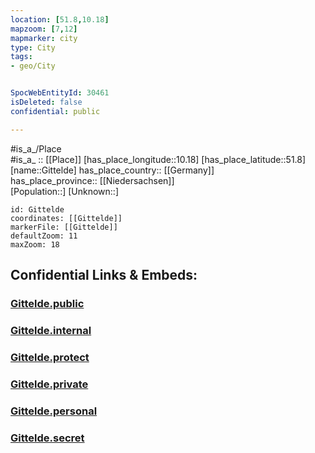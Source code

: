 ```yaml
---
location: [51.8,10.18] 
mapzoom: [7,12] 
mapmarker: city 
type: City
tags:
- geo/City


SpocWebEntityId: 30461
isDeleted: false
confidential: public

---
```

#is_a_/Place  
#is_a_ :: [[Place]] 
[has_place_longitude::10.18] 
[has_place_latitude::51.8] 
[name::Gittelde] 
has_place_country:: [[Germany]]  
has_place_province:: [[Niedersachsen]]  
[Population::] 
[Unknown::] 


```leaflet
id: Gittelde
coordinates: [[Gittelde]] 
markerFile: [[Gittelde]] 
defaultZoom: 11 
maxZoom: 18
```


## Confidential Links & Embeds: 

### [Gittelde.public](/_public/\Earth\Continent\Europe\Europe~Central\Germany\Germany~West\Niedersachsen\counties~Niedersachsen\Osterode~Harz\cities~Osterode~Harz\Bad_Grund~Harz\boroughs~Bad_Grund~HarzGittelde.public.md) 

### [Gittelde.internal](/_internal/\Earth\Continent\Europe\Europe~Central\Germany\Germany~West\Niedersachsen\counties~Niedersachsen\Osterode~Harz\cities~Osterode~Harz\Bad_Grund~Harz\boroughs~Bad_Grund~HarzGittelde.internal.md) 

### [Gittelde.protect](/_protect/\Earth\Continent\Europe\Europe~Central\Germany\Germany~West\Niedersachsen\counties~Niedersachsen\Osterode~Harz\cities~Osterode~Harz\Bad_Grund~Harz\boroughs~Bad_Grund~HarzGittelde.protect.md) 

### [Gittelde.private](/_private/\Earth\Continent\Europe\Europe~Central\Germany\Germany~West\Niedersachsen\counties~Niedersachsen\Osterode~Harz\cities~Osterode~Harz\Bad_Grund~Harz\boroughs~Bad_Grund~HarzGittelde.private.md) 

### [Gittelde.personal](/_personal/\Earth\Continent\Europe\Europe~Central\Germany\Germany~West\Niedersachsen\counties~Niedersachsen\Osterode~Harz\cities~Osterode~Harz\Bad_Grund~Harz\boroughs~Bad_Grund~HarzGittelde.personal.md) 

### [Gittelde.secret](/_secret/\Earth\Continent\Europe\Europe~Central\Germany\Germany~West\Niedersachsen\counties~Niedersachsen\Osterode~Harz\cities~Osterode~Harz\Bad_Grund~Harz\boroughs~Bad_Grund~HarzGittelde.secret.md)

